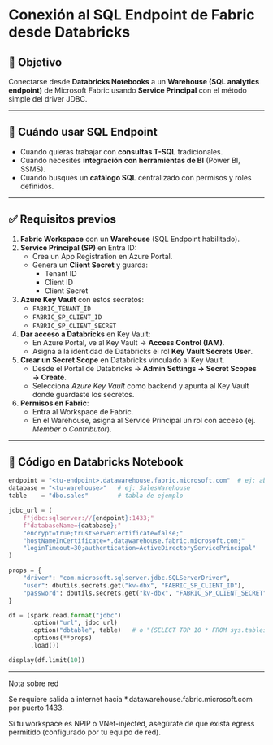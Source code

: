 # Conexión al SQL Endpoint de Fabric desde Databricks

## 🎯 Objetivo
Conectarse desde **Databricks Notebooks** a un **Warehouse (SQL analytics endpoint)** de Microsoft Fabric usando **Service Principal** con el método simple del driver JDBC.

---

## 🚦 Cuándo usar SQL Endpoint
- Cuando quieras trabajar con **consultas T-SQL** tradicionales.  
- Cuando necesites **integración con herramientas de BI** (Power BI, SSMS).  
- Cuando busques un **catálogo SQL** centralizado con permisos y roles definidos.  

---

## ✅ Requisitos previos

1. **Fabric Workspace** con un **Warehouse** (SQL Endpoint habilitado).  
2. **Service Principal (SP)** en Entra ID:  
   - Crea un App Registration en Azure Portal.  
   - Genera un **Client Secret** y guarda:  
     - Tenant ID  
     - Client ID  
     - Client Secret  
3. **Azure Key Vault** con estos secretos:  
   - `FABRIC_TENANT_ID`  
   - `FABRIC_SP_CLIENT_ID`  
   - `FABRIC_SP_CLIENT_SECRET`  
4. **Dar acceso a Databricks** en Key Vault:  
   - En Azure Portal, ve al Key Vault → **Access Control (IAM)**.  
   - Asigna a la identidad de Databricks el rol **Key Vault Secrets User**.  
5. **Crear un Secret Scope** en Databricks vinculado al Key Vault.  
   - Desde el Portal de Databricks → **Admin Settings → Secret Scopes → Create**.  
   - Selecciona *Azure Key Vault* como backend y apunta al Key Vault donde guardaste los secretos.  
6. **Permisos en Fabric**:  
   - Entra al Workspace de Fabric.  
   - En el Warehouse, asigna al Service Principal un rol con acceso (ej. *Member* o *Contributor*).

---

## 🔐 Código en Databricks Notebook

```python
endpoint = "<tu-endpoint>.datawarehouse.fabric.microsoft.com"  # ej: abcd1234.datawarehouse.fabric.microsoft.com
database = "<tu-warehouse>"   # ej: SalesWarehouse
table    = "dbo.sales"        # tabla de ejemplo

jdbc_url = (
    f"jdbc:sqlserver://{endpoint}:1433;"
    f"databaseName={database};"
    "encrypt=true;trustServerCertificate=false;"
    "hostNameInCertificate=*.datawarehouse.fabric.microsoft.com;"
    "loginTimeout=30;authentication=ActiveDirectoryServicePrincipal"
)

props = {
    "driver": "com.microsoft.sqlserver.jdbc.SQLServerDriver",
    "user": dbutils.secrets.get("kv-dbx", "FABRIC_SP_CLIENT_ID"),
    "password": dbutils.secrets.get("kv-dbx", "FABRIC_SP_CLIENT_SECRET"),
}

df = (spark.read.format("jdbc")
      .option("url", jdbc_url)
      .option("dbtable", table)   # o "(SELECT TOP 10 * FROM sys.tables) q"
      .options(**props)
      .load())

display(df.limit(10))

```

---

Nota sobre red

Se requiere salida a internet hacia *.datawarehouse.fabric.microsoft.com por puerto 1433.

Si tu workspace es NPIP o VNet-injected, asegúrate de que exista egress permitido (configurado por tu equipo de red).

